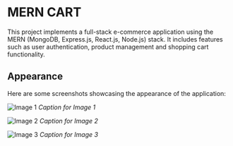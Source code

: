 # MERN CART

This project implements a full-stack e-commerce application using the MERN (MongoDB, Express.js, React.js, Node.js) stack. It includes features such as user authentication, product management and shopping cart functionality.

## Appearance

Here are some screenshots showcasing the appearance of the application:

![Image 1](./frontend/images/image1.jpg)
*Caption for Image 1*

![Image 2](./images/image2.png)
*Caption for Image 2*

![Image 3](./images/image3.png)
*Caption for Image 3*

